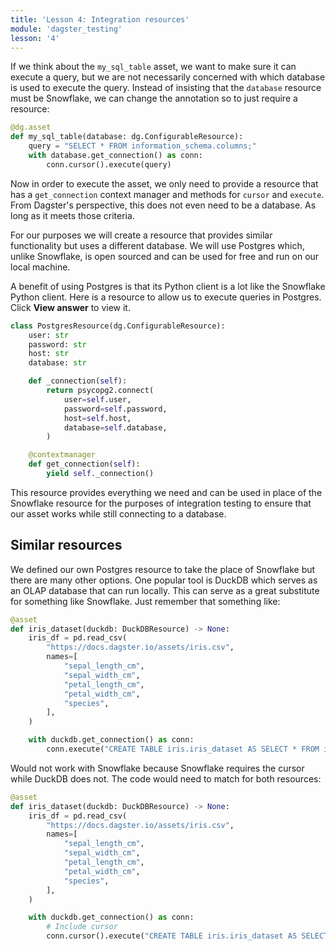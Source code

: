 ```yaml
---
title: 'Lesson 4: Integration resources'
module: 'dagster_testing'
lesson: '4'
---
```


If we think about the `my_sql_table` asset, we want to make sure it can execute a query, but we are not necessarily concerned with which database is used to execute the query. Instead of insisting that the `database` resource must be Snowflake, we can change the annotation so to just require a resource:

```python
@dg.asset
def my_sql_table(database: dg.ConfigurableResource):
    query = "SELECT * FROM information_schema.columns;"
    with database.get_connection() as conn:
        conn.cursor().execute(query)
```

Now in order to execute the asset, we only need to provide a resource that has a `get_connection` context manager and methods for `cursor` and `execute`.  From Dagster's perspective, this does not even need to be a database. As long as it meets those criteria.

For our purposes we will create a resource that provides similar functionality but uses a different database. We will use Postgres which, unlike Snowflake, is open sourced and can be used for free and run on our local machine.

A benefit of using Postgres is that its Python client is a lot like the Snowflake Python client. Here is a resource to allow us to execute queries in Postgres. Click **View answer** to view it.

```python {% obfuscated="true" %}
class PostgresResource(dg.ConfigurableResource):
    user: str
    password: str
    host: str
    database: str

    def _connection(self):
        return psycopg2.connect(
            user=self.user,
            password=self.password,
            host=self.host,
            database=self.database,
        )

    @contextmanager
    def get_connection(self):
        yield self._connection()
```

This resource provides everything we need and can be used in place of the Snowflake resource for the purposes of integration testing to ensure that our asset works while still connecting to a database.

## Similar resources

We defined our own Postgres resource to take the place of Snowflake but there are many other options. One popular tool is DuckDB which serves as an OLAP database that can run locally. This can serve as a great substitute for something like Snowflake. Just remember that something like:

```python
@asset
def iris_dataset(duckdb: DuckDBResource) -> None:
    iris_df = pd.read_csv(
        "https://docs.dagster.io/assets/iris.csv",
        names=[
            "sepal_length_cm",
            "sepal_width_cm",
            "petal_length_cm",
            "petal_width_cm",
            "species",
        ],
    )

    with duckdb.get_connection() as conn:
        conn.execute("CREATE TABLE iris.iris_dataset AS SELECT * FROM iris_df")
```

Would not work with Snowflake because Snowflake requires the cursor while DuckDB does not. The code would need to match for both resources:

```python
@asset
def iris_dataset(duckdb: DuckDBResource) -> None:
    iris_df = pd.read_csv(
        "https://docs.dagster.io/assets/iris.csv",
        names=[
            "sepal_length_cm",
            "sepal_width_cm",
            "petal_length_cm",
            "petal_width_cm",
            "species",
        ],
    )

    with duckdb.get_connection() as conn:
        # Include cursor
        conn.cursor().execute("CREATE TABLE iris.iris_dataset AS SELECT * FROM iris_df")
```